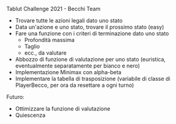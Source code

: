  Tablut Challenge 2021 - Becchi Team
 
 - Trovare tutte le azioni legali dato uno stato
 - Data un'azione e uno stato, trovare il prossimo stato (easy)
 - Fare una funzione con i criteri di terminazione dato uno stato
   - Profondità massima
   - Taglio
   - ecc., da valutare
 - Abbozzo di funzione di valutazione per uno stato (euristica, eventualmente separatamente per bianco e nero)
 - Implementazione Minimax con alpha-beta
 - Implementare la tabella di trasposizione
     (variabile di classe di PlayerBecco, per ora da resettare a ogni turno)

Futuro:
 - Ottimizzare la funzione di valutazione
 - Quiescenza
